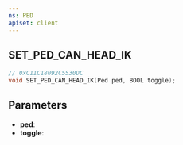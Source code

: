 ```yaml
---
ns: PED
apiset: client
---
```

## SET_PED_CAN_HEAD_IK

```c
// 0xC11C18092C5530DC
void SET_PED_CAN_HEAD_IK(Ped ped, BOOL toggle);
```


## Parameters
* **ped**:
* **toggle**: